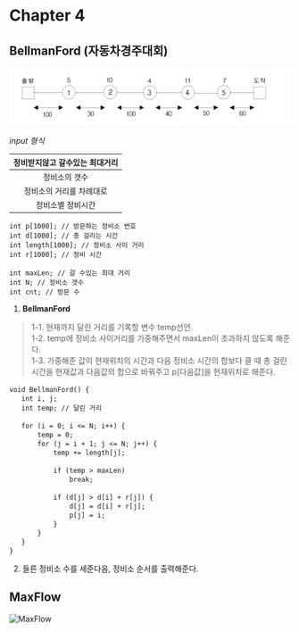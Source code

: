 # Chapter 4

## BellmanFord (자동차경주대회)
![정비소](https://github.com/mollusca/Algorithm2/blob/master/IMG/RepairShop.PNG)

_input 형식_

|정비받지않고 갈수있는 최대거리|
|:----:|
|정비소의 갯수|
|정비소의 거리를 차례대로|
|정비소별 정비시간|

```
int p[1000]; // 방문하는 정비소 번호
int d[1000]; // 총 걸리는 시간
int length[1000]; // 정비소 사이 거리
int r[1000]; // 정비 시간

int maxLen; // 갈 수있는 최대 거리
int N; // 정비소 갯수
int cnt; // 방문 수
```
1. __BellmanFord__  
 > 1-1. 현재까지 달린 거리를 기록할 변수 temp선언.  
 > 1-2. temp에 정비소 사이거리를 가중해주면서 maxLen이 초과하지 않도록 해준다.  
 > 1-3. 가중해준 값이 현재위치의 시간과 다음 정비소 시간의 합보다 클 때 총 걸린시간을 현재값과 다음값의 합으로 바꿔주고 p[다음값]을 현재위치로 해준다.  
 ```
 void BellmanFord() {
	int i, j;
	int temp; // 달린 거리
	
	for (i = 0; i <= N; i++) {
		temp = 0;
		for (j = i + 1; j <= N; j++) {
			temp += length[j];

			if (temp > maxLen)
				break;
			
			if (d[j] > d[i] + r[j]) {
				d[j] = d[i] + r[j];
				p[j] = i;
			}
		}
	}
}
 ```
2. 들른 정비소 수를 세준다음, 정비소 순서를 출력해준다.  


## MaxFlow
![MaxFlow](https://github.com/mollusca/Algorithm2/tree/master/Chapter4/MaxFlow)
